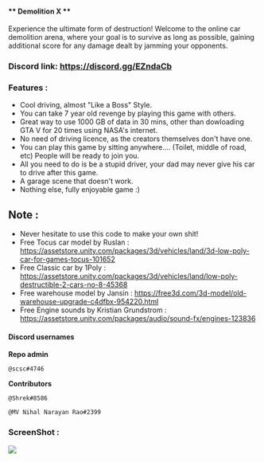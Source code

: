 #### ** Demolition X **

Experience the ultimate form of destruction! Welcome to the online car demolition arena, where your goal is to survive as long as possible, gaining additional score for any damage dealt by jamming your opponents.

### Discord link: https://discord.gg/EZndaCb

### Features : 
- Cool driving, almost "Like a Boss" Style.
- You can take 7 year old revenge by playing this game with others.
- Great way to use 1000 GB of data in 30 mins, other than dowloading GTA V for 20 times using NASA's internet.
- No need of driving licence, as the creators themselves don't have one.
- You can play this game by sitting anywhere.... (Toilet, middle of road, etc) People will be ready to join you.
- All you need to do is be a stupid driver, your dad may never give his car to drive after this game.
- A garage scene that doesn't work.
- Nothing else, fully enjoyable game :)

## Note : 
- Never hesitate to use this code to make your own shit!
- Free Tocus car model by Ruslan : https://assetstore.unity.com/packages/3d/vehicles/land/3d-low-poly-car-for-games-tocus-101652
- Free Classic car by 1Poly : https://assetstore.unity.com/packages/3d/vehicles/land/low-poly-destructible-2-cars-no-8-45368
- Free warehouse model by Jansin : https://free3d.com/3d-model/old-warehouse-upgrade-c4dfbx-954220.html
- Free Engine sounds by Kristian Grundstrom : https://assetstore.unity.com/packages/audio/sound-fx/engines-123836

#### **Discord usernames**

**Repo admin**

    @scsc#4746

**Contributors**

    @Shrek#8586

    @MV Nihal Narayan Rao#2399
    
### ScreenShot : 

<img src = "https://static.jam.vg/raw/825/82/z/34152.png">
